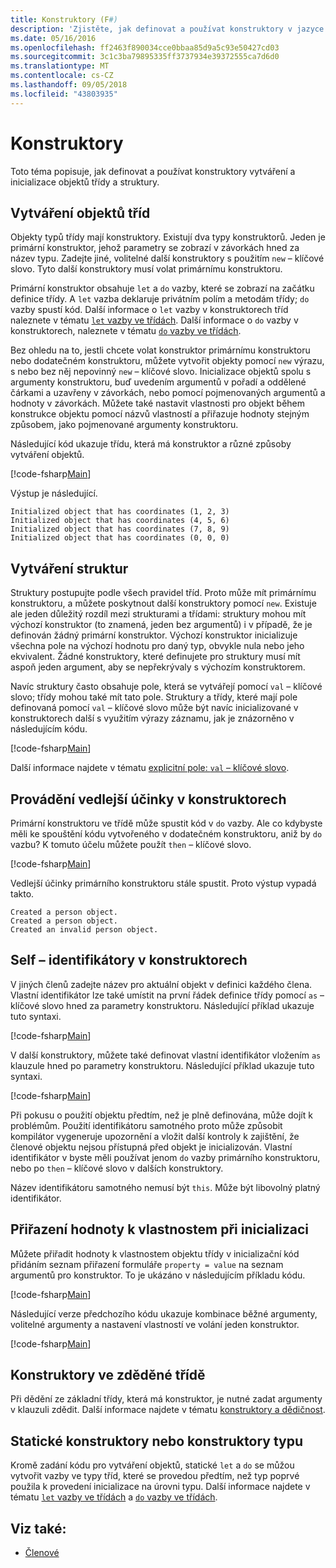 ```yaml
---
title: Konstruktory (F#)
description: 'Zjistěte, jak definovat a používat konstruktory v jazyce F # k vytvoření a inicializaci objektů třídy a struktury.'
ms.date: 05/16/2016
ms.openlocfilehash: ff2463f890034cce0bbaa85d9a5c93e50427cd03
ms.sourcegitcommit: 3c1c3ba79895335ff3737934e39372555ca7d6d0
ms.translationtype: MT
ms.contentlocale: cs-CZ
ms.lasthandoff: 09/05/2018
ms.locfileid: "43803935"
---
```

# <a name="constructors"></a>Konstruktory

Toto téma popisuje, jak definovat a používat konstruktory vytváření a inicializace objektů třídy a struktury.

## <a name="construction-of-class-objects"></a>Vytváření objektů tříd

Objekty typů třídy mají konstruktory. Existují dva typy konstruktorů. Jeden je primární konstruktor, jehož parametry se zobrazí v závorkách hned za název typu. Zadejte jiné, volitelné další konstruktory s použitím `new` – klíčové slovo. Tyto další konstruktory musí volat primárnímu konstruktoru.

Primární konstruktor obsahuje `let` a `do` vazby, které se zobrazí na začátku definice třídy. A `let` vazba deklaruje privátním polím a metodám třídy; `do` vazby spustí kód. Další informace o `let` vazby v konstruktorech tříd naleznete v tématu [ `let` vazby ve třídách](let-bindings-in-classes.md). Další informace o `do` vazby v konstruktorech, naleznete v tématu [ `do` vazby ve třídách](do-bindings-in-classes.md).

Bez ohledu na to, jestli chcete volat konstruktor primárnímu konstruktoru nebo dodatečném konstruktoru, můžete vytvořit objekty pomocí `new` výrazu, s nebo bez něj nepovinný `new` – klíčové slovo. Inicializace objektů spolu s argumenty konstruktoru, buď uvedením argumentů v pořadí a oddělené čárkami a uzavřeny v závorkách, nebo pomocí pojmenovaných argumentů a hodnoty v závorkách. Můžete také nastavit vlastnosti pro objekt během konstrukce objektu pomocí názvů vlastností a přiřazuje hodnoty stejným způsobem, jako pojmenované argumenty konstruktoru.

Následující kód ukazuje třídu, která má konstruktor a různé způsoby vytváření objektů.

[!code-fsharp[Main](../../../../samples/snippets/fsharp/lang-ref-2/snippet3501.fs)]

Výstup je následující.

```console
Initialized object that has coordinates (1, 2, 3)
Initialized object that has coordinates (4, 5, 6)
Initialized object that has coordinates (7, 8, 9)
Initialized object that has coordinates (0, 0, 0)
```

## <a name="construction-of-structures"></a>Vytváření struktur

Struktury postupujte podle všech pravidel tříd. Proto může mít primárnímu konstruktoru, a můžete poskytnout další konstruktory pomocí `new`. Existuje ale jeden důležitý rozdíl mezi strukturami a třídami: struktury mohou mít výchozí konstruktor (to znamená, jeden bez argumentů) i v případě, že je definován žádný primární konstruktor. Výchozí konstruktor inicializuje všechna pole na výchozí hodnotu pro daný typ, obvykle nula nebo jeho ekvivalent. Žádné konstruktory, které definujete pro struktury musí mít aspoň jeden argument, aby se nepřekrývaly s výchozím konstruktorem.

Navíc struktury často obsahuje pole, která se vytvářejí pomocí `val` – klíčové slovo; třídy mohou také mít tato pole. Struktury a třídy, které mají pole definovaná pomocí `val` – klíčové slovo může být navíc inicializované v konstruktorech další s využitím výrazy záznamu, jak je znázorněno v následujícím kódu.

[!code-fsharp[Main](../../../../samples/snippets/fsharp/lang-ref-2/snippet3502.fs)]

Další informace najdete v tématu [explicitní pole: `val` – klíčové slovo](explicit-fields-the-val-keyword.md).

## <a name="executing-side-effects-in-constructors"></a>Provádění vedlejší účinky v konstruktorech

Primární konstruktoru ve třídě může spustit kód v `do` vazby. Ale co kdybyste měli ke spouštění kódu vytvořeného v dodatečném konstruktoru, aniž by `do` vazbu? K tomuto účelu můžete použít `then` – klíčové slovo.

[!code-fsharp[Main](../../../../samples/snippets/fsharp/lang-ref-2/snippet3503.fs)]

Vedlejší účinky primárního konstruktoru stále spustit. Proto výstup vypadá takto.

```console
Created a person object.
Created a person object.
Created an invalid person object.
```

## <a name="self-identifiers-in-constructors"></a>Self – identifikátory v konstruktorech

V jiných členů zadejte název pro aktuální objekt v definici každého člena. Vlastní identifikátor lze také umístit na první řádek definice třídy pomocí `as` – klíčové slovo hned za parametry konstruktoru. Následující příklad ukazuje tuto syntaxi.

[!code-fsharp[Main](../../../../samples/snippets/fsharp/lang-ref-2/snippet3504.fs)]

V další konstruktory, můžete také definovat vlastní identifikátor vložením `as` klauzule hned po parametry konstruktoru. Následující příklad ukazuje tuto syntaxi.

[!code-fsharp[Main](../../../../samples/snippets/fsharp/lang-ref-2/snippet3505.fs)]

Při pokusu o použití objektu předtím, než je plně definována, může dojít k problémům. Použití identifikátoru samotného proto může způsobit kompilátor vygeneruje upozornění a vložit další kontroly k zajištění, že členové objektu nejsou přístupná před objekt je inicializován. Vlastní identifikátor v byste měli používat jenom `do` vazby primárního konstruktoru, nebo po `then` – klíčové slovo v dalších konstruktory.

Název identifikátoru samotného nemusí být `this`. Může být libovolný platný identifikátor.

## <a name="assigning-values-to-properties-at-initialization"></a>Přiřazení hodnoty k vlastnostem při inicializaci

Můžete přiřadit hodnoty k vlastnostem objektu třídy v inicializační kód přidáním seznam přiřazení formuláře `property = value` na seznam argumentů pro konstruktor. To je ukázáno v následujícím příkladu kódu.

[!code-fsharp[Main](../../../../samples/snippets/fsharp/lang-ref-2/snippet3506.fs)]

Následující verze předchozího kódu ukazuje kombinace běžné argumenty, volitelné argumenty a nastavení vlastností ve volání jeden konstruktor.

[!code-fsharp[Main](../../../../samples/snippets/fsharp/lang-ref-2/snippet3507.fs)]

## <a name="constructors-in-inherited-class"></a>Konstruktory ve zděděné třídě

Při dědění ze základní třídy, která má konstruktor, je nutné zadat argumenty v klauzuli zdědit. Další informace najdete v tématu [konstruktory a dědičnost](../inheritance.md#constructors-and-inheritance).

## <a name="static-constructors-or-type-constructors"></a>Statické konstruktory nebo konstruktory typu

Kromě zadání kódu pro vytváření objektů, statické `let` a `do` se můžou vytvořit vazby ve typy tříd, které se provedou předtím, než typ poprvé použila k provedení inicializace na úrovni typu. Další informace najdete v tématu [ `let` vazby ve třídách](let-bindings-in-classes.md) a [ `do` vazby ve třídách](do-bindings-in-classes.md).

## <a name="see-also"></a>Viz také:

- [Členové](index.md)
